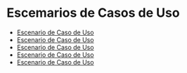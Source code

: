 # Escemarios de Casos de Uso

* [Escenario de Caso de Uso]()
* [Escenario de Caso de Uso]()
* [Escenario de Caso de Uso]()
* [Escenario de Caso de Uso]()
* [Escenario de Caso de Uso]()

